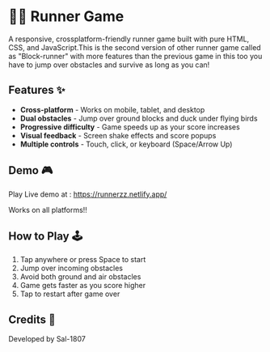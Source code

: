 # 🏃‍♂️ Runner Game

A responsive, crossplatform-friendly runner game built with pure HTML, CSS, and JavaScript.This is the second version of other runner game called as "Block-runner" with more features than the previous game in this too you have to jump over obstacles and survive as long as you can!

## Features ✨

- **Cross-platform** - Works on mobile, tablet, and desktop
- **Dual obstacles** - Jump over ground blocks and duck under flying birds
- **Progressive difficulty** - Game speeds up as your score increases
- **Visual feedback** - Screen shake effects and score popups
- **Multiple controls** - Touch, click, or keyboard (Space/Arrow Up)

## Demo 🎮

Play Live demo at : https://runnerzz.netlify.app/

Works on all platforms!!

## How to Play 🕹️

1. Tap anywhere or press Space to start
2. Jump over incoming obstacles
3. Avoid both ground and air obstacles
4. Game gets faster as you score higher
5. Tap to restart after game over

## Credits 🌟
Developed by Sal-1807